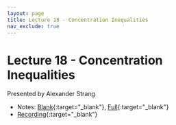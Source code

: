 ```yaml
---
layout: page
title: Lecture 18 - Concentration Inequalities
nav_exclude: true
---
```


# Lecture 18 - Concentration Inequalities

Presented by Alexander Strang

- Notes: [Blank](https://drive.google.com/file/d/1wH5GHILblP1bRUZrVWIjCOD1RXoKYZhL/view?usp=drive_link){:target="_blank"}, [Full](https://drive.google.com/file/d/1RC-BjSEDaKxYbdRTlKjqwkKx3nB5VGCI/view?usp=drive_link){:target="_blank"}
- [Recording](https://bcourses.berkeley.edu/courses/1532439/pages/lecture-18-concentration-inequalities){:target="_blank"}
